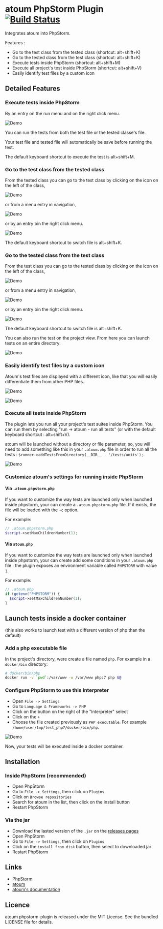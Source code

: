 # atoum PhpStorm Plugin [![Build Status](https://travis-ci.org/atoum/phpstorm-plugin.svg?branch=master)](https://travis-ci.org/atoum/phpstorm-plugin) 

Integrates atoum into PhpStorm.

Features :

* Go to the test class from the tested class (shortcut: alt+shift+K)
* Go to the tested class from the test class (shortcut: alt+shift+K)
* Execute tests inside PhpStorm (shortcut: alt+shift+M)
* Execute all project's test inside PhpStorm (shortcut: alt+shift+V)
* Easily identify test files by a custom icon


## Detailed Features


### Execute tests inside PhpStorm

By an entry on the run menu and on the right click menu.

![Demo](doc/run.png)

You can run the tests from both the test file or the tested classe's file.

Your test file and tested file will automatically be save before running the test.

The default keyboard shortcut to execute the test is alt+shift+M.


### Go to the test class from the tested class

From the tested class you can go to the test class by clicking on the icon on the left of the class,

![Demo](doc/switch-icon.png)

or from a menu entry in navigation,

![Demo](doc/switch.png)

or by an entry bin the right click menu.

![Demo](doc/switch-right_click.png)

The default keyboard shortcut to switch file is alt+shift+K.


### Go to the tested class from the test class

From the test class you can go to the tested class by clicking on the icon on the left of the class,

![Demo](doc/switch_back-icon.png)

or from a menu entry in navigation,

![Demo](doc/switch_back.png)

or by an entry bin the right click menu.

![Demo](doc/switch_back-right_click.png)

The default keyboard shortcut to switch file is alt+shift+K.

You can also run the test on the project view. From here you can launch tests on an entire directory:

![Demo](doc/run_dir.png)


### Easily identify test files by a custom icon

Atoum's test files are displayed with a different icon, like that you will easily differentiate them from other PHP files.

![Demo](doc/custom_icon-tabs.png)

![Demo](doc/custom_icon-tree.png)


### Execute all tests inside PhpStorm

The plugin lets you run all your project's test suites inside PhpStorm. You can run them by selecting "run -> atoum - run all tests" (or with the default keyboard shortcut : alt+shift+V).

atoum will be launched without a directory or file parameter, so, you will need to add something like this in your `.atoum.php` file in order to run all the tests : `$runner->addTestsFromDirectory(__DIR__ . '/tests/units');`.

![Demo](doc/all.png)


### Customize atoum's settings for running inside PhpStorm

#### Via `.atoum.phpstorm.php`

If you want to customize the way tests are launched only when launched inside phpstorm, your can create a `.atoum.phpstorm.php` file. If it exists, the file will be loaded with the `-c` option.

For example:

```php
// .atoum.phpstorm.php
$script->setMaxChildrenNumber(1);
```

#### Via `atoum.php`

If you want to customize the way tests are launched only when launched inside phpstorm, your can create add some conditions in your `.atoum.php` file : the plugin exposes an environment variable called `PHPSTORM` with value `1`.

For example:
```php
// .atoum.php
if (getenv("PHPSTORM")) {
  $script->setMaxChildrenNumber(1);
}
```

## Launch tests inside a docker container

(this also works to launch test with a different version of php than the default)

### Add a php executable file

In the project's directory, were create a file named `php`. For example in a `docker/bin` directory:

```bash
# docker/bin/php
docker run -v `pwd`:/var/www -w /var/www php:7 php $@
```


### Configure PhpStorm to use this interpreter

* Open `File -> Settings`
* Go to `Language & Frameworks -> PHP`
* Click on the button on the right of the "Interpreter" select
* Click on the `+`
* Choose the file created previously as `PHP executable`. For example `/home/user/tmp/test_php7/docker/bin/php`.

![Demo](doc/interpreter.png)

Now, your tests will be executed inside a docker container.


## Installation

### Inside PhpStorm (recommended)

* Open PhpStorm
* Go to `File -> Settings`, then click on `Plugins`
* Click on `Browse repositories`
* Search for atoum in the list, then click on the install button
* Restart PhpStorm

### Via the jar

* Download the lasted version of the `.jar` on the [releases pages](https://github.com/atoum/phpstorm-plugin/releases)
* Open PhpStorm
* Go to `File -> Settings`, then click on `Plugins`
* Click on the `install from disk` button, then select to downloaded jar
* Restart PhpStorm


## Links

* [PhpStorm](https://www.jetbrains.com/phpstorm/)
* [atoum](http://atoum.org)
* [atoum's documentation](http://docs.atoum.org)


## Licence

atoum phpstorm-plugin is released under the MIT License. See the bundled LICENSE file for details.
